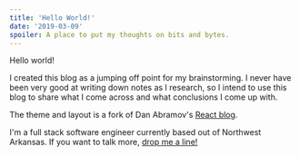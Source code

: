 ```yaml
---
title: 'Hello World!'
date: '2019-03-09'
spoiler: A place to put my thoughts on bits and bytes.
---
```


Hello world!

I created this blog as a jumping off point for my brainstorming. I never have been very good at writing down notes as I research, so I intend to use this blog to share what I come across and what conclusions I come up with.

The theme and layout is a fork of Dan Abramov's [React blog](https://overreacted.io).

I'm a full stack software engineer currently based out of Northwest Arkansas. If you want to talk more, [drop me a line!](/about)